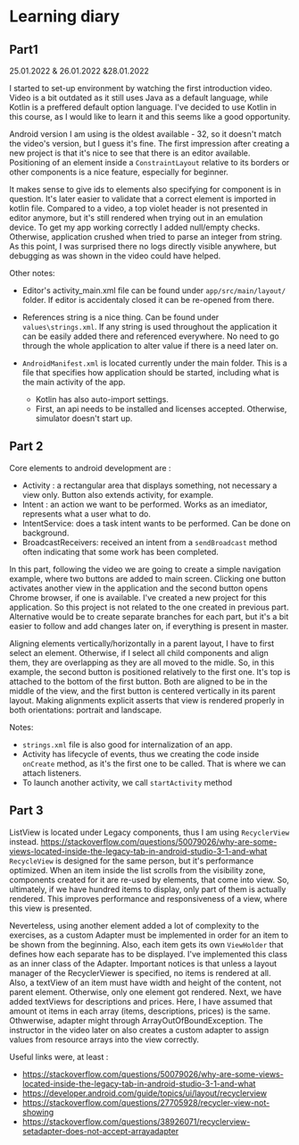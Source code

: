# Learning diary

## Part1
25.01.2022 & 26.01.2022 &28.01.2022

I started to set-up environment by watching the first introduction video. Video is a bit outdated
as it still uses Java as a default language, while Kotlin is a preffered default option language.
I've decided to use Kotlin in this course, as I would like to learn it and this seems like a good opportunity.

Android version I am using is the oldest available - 32, so it doesn't match the video's version,
but I guess it's fine.
The first impression after creating a new project is that it's nice to see that there is an editor available.
Positioning of an element inside a `ConstraintLayout` relative to its borders or other components is a nice feature, especially for beginner.

It makes sense to give ids to elements also specifying for component is in question. It's later easier to
validate that a correct element is imported in kotlin file.
Compared to a video, a top violet header is not presented in editor anymore, but it's still rendered
when trying out in an emulation device.
To get my app working correctly I added null/empty checks. Otherwise, application
crushed when tried to parse an integer from string.
As this point, I was surprised there no logs directly visible anywhere, but debugging as was shown in the video
could have helped.

Other notes:
- Editor's activity_main.xml file can be found under `app/src/main/layout/` folder. If editor is
 accidentaly closed it can be re-opened from there.

- References string is a nice thing. Can be found under `values\strings.xml`. If any string is 
  used throughout the application it can be easily added there and referenced everywhere.
  No need to go through the whole application to alter value if there is a need later on.
- `AndroidManifest.xml` is located currently under the main folder. This is a file that specifies
how application should be started, including what is the main activity of the app.
  - Kotlin has also auto-import settings.
  - First, an api needs to be installed and licenses accepted. Otherwise, simulator doesn't start up.

## Part 2
  Core elements to android development are :
  - Activity : a rectangular area that displays something, not necessary a view only. Button also extends activity, for example.
  - Intent : an action we want to be performed. Works as an imediator, represents what a user what to do.
  - IntentService: does a task intent wants to be performed. Can be done on background.
  - BroadcastReceivers: received an intent from a `sendBroadcast` method often indicating that some work has been completed.

In this part, following the video we are going to create a simple navigation example, where two buttons are added to main screen. Clicking one button
activates another view in the application and the second button opens Chrome browser, if one is available.
I've created a new project for this application. So this project is not related to the one created in previous part. Alternative would be to create
separate branches for each part, but it's a bit easier to follow and add changes later on, if everything is present in master.

Aligning elements vertically/horizontally in a parent layout, I have to first select an element. Otherwise, if I select all child components and align them,
they are overlapping as they are all moved to the midle.
So, in this example, the second button is positioned relatively to the first one. It's top is attached to the bottom of the first button.
Both are aligned to be in the middle of the view, and the first button is centered vertically in its parent layout.
Making alignments explicit asserts that view is rendered properly in both orientations: portrait and landscape.

Notes:
- `strings.xml` file is also good for internalization of an app.
- Activity has lifecycle of events, thus we creating the code inside `onCreate` method, as it's the first one to be called. 
That is where we can attach listeners.
- To launch another activity, we call `startActivity` method

## Part 3

ListView is located under Legacy components, thus I am using `RecyclerView` instead. https://stackoverflow.com/questions/50079026/why-are-some-views-located-inside-the-legacy-tab-in-android-studio-3-1-and-what
`RecycleView` is designed for the same person, but it's performance optimized. When an item inside the list scrolls from the visibility zone, components created for it are re-used by elements, that come into view.
So, ultimately, if we have hundred items to display, only part of them is actually rendered. This improves performance and responsiveness of a view, where this view is presented.

Neverteless, using another element added a lot of complexity to the exercises, as a custom Adapter must be implemented in order for an item to be shown from the beginning.
Also, each item gets its own `ViewHolder` that defines how each separate has to be displayed. I've implemented this class as an inner class of the Adapter.
Important notices is that unless a layout manager of the RecyclerViewer is specified, no items is rendered at all. Also, a textView of an item must have width and height of the content, not parent element.
Otherwise, only one element got rendered.
Next, we have added textViews for descriptions and prices. Here, I have assumed that amount ot items in each array (items, descriptions, prices) is the same.
Othwerwise, adapter might through ArrayOutOfBoundException. The instructor in the video later on also creates a custom adapter to assign values from resource arrays into the view correctly.

Useful links were, at least : 
- https://stackoverflow.com/questions/50079026/why-are-some-views-located-inside-the-legacy-tab-in-android-studio-3-1-and-what
- https://developer.android.com/guide/topics/ui/layout/recyclerview
- https://stackoverflow.com/questions/27705928/recycler-view-not-showing
- https://stackoverflow.com/questions/38926071/recyclerview-setadapter-does-not-accept-arrayadapter
